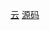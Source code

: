 [云](http://halinn.top/demo/cloud.html)
[源码](https://github.com/Helen-2/demo/blob/master/cloud.html)
